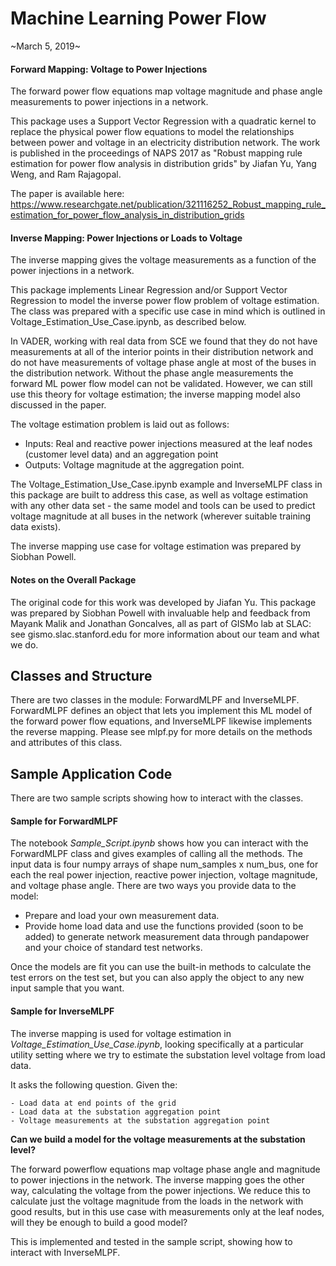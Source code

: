 # Machine Learning Power Flow

~March 5, 2019~

#### Forward Mapping: Voltage to Power Injections

The forward power flow equations map voltage magnitude and phase angle measurements to power injections 
in a network. 

This package uses a Support Vector Regression with a quadratic kernel to replace 
the physical power flow equations to model the relationships between power and voltage in 
an electricity distribution network. The work is published in the proceedings of NAPS 
2017 as "Robust mapping rule estimation for power flow analysis in distribution grids" 
by Jiafan Yu, Yang Weng, and Ram Rajagopal. 

The paper is available here: 
https://www.researchgate.net/publication/321116252_Robust_mapping_rule_estimation_for_power_flow_analysis_in_distribution_grids

#### Inverse Mapping: Power Injections or Loads to Voltage

The inverse mapping gives the voltage measurements as a function of the power injections in a 
network.

This package implements Linear Regression and/or Support Vector Regression to model the inverse
power flow problem of voltage estimation. The class was prepared with a specific use case in mind
which is outlined in Voltage_Estimation_Use_Case.ipynb, as described below. 

In VADER, working with real data from SCE we found that they do not have measurements at all of 
the interior points in their distribution network and do not have measurements of voltage phase 
angle at most of the buses in the distribution network. Without the phase angle measurements the 
forward ML power flow model can not be validated. However, we can still use this theory for voltage 
estimation; the inverse mapping model also discussed in the paper. 

The voltage estimation problem is laid out as follows: 
- Inputs: Real and reactive power injections measured at the leaf nodes (customer level data) and an aggregation point
- Outputs: Voltage magnitude at the aggregation point.

The Voltage_Estimation_Use_Case.ipynb example and InverseMLPF class in this package are built to 
address this case, as well as voltage estimation with any other data set - the same model and tools
can be used to predict voltage magnitude at all buses in the network (wherever suitable training
data exists).


The inverse mapping use case for voltage estimation was prepared by Siobhan Powell.

#### Notes on the Overall Package

The original code for this work was developed by Jiafan Yu. 
This package was prepared by Siobhan Powell with invaluable help and feedback from Mayank
Malik and Jonathan Goncalves, all as part of GISMo lab at SLAC: see gismo.slac.stanford.edu 
for more information about our team and what we do. 

 
## Classes and Structure

There are two classes in the module: ForwardMLPF and InverseMLPF. ForwardMLPF defines an object that lets you 
implement this ML model of the forward power flow equations, and InverseMLPF likewise implements 
 the reverse mapping. Please see mlpf.py for more details on the methods and attributes of this class. 


## Sample Application Code

There are two sample scripts showing how to interact with the classes.  

#### Sample for ForwardMLPF

The notebook *Sample_Script.ipynb* shows how you can interact with the ForwardMLPF class and 
gives examples of calling all the methods. The input data is four numpy arrays of shape
num_samples x num_bus, one for each the real power injection, reactive power injection, 
voltage magnitude, and voltage phase angle. There are two ways you provide data to the model:
- Prepare and load your own measurement data.
- Provide home load data and use the functions provided (soon to be added) 
to generate network measurement data through pandapower and your choice of standard test 
networks.

Once the models are fit you can use the built-in methods to calculate the test errors on 
the test set, but you can also apply the object to any new input sample that you want.

#### Sample for InverseMLPF

The inverse mapping is used for voltage estimation in *Voltage_Estimation_Use_Case.ipynb*,
looking specifically at a particular utility setting where we try to estimate the substation level voltage 
from load data. 

It asks the following question. Given the: 

    - Load data at end points of the grid
    - Load data at the substation aggregation point
    - Voltage measurements at the substation aggregation point
    
**Can we build a model for the voltage measurements at the substation level?** 

The forward powerflow equations map voltage phase angle and magnitude to power injections 
in the network. The inverse mapping goes the other way, calculating the voltage from the power 
injections. We reduce this to calculate just the voltage magnitude from the loads in the network 
with good results, but in this use case with measurements only at the leaf nodes, will they be 
enough to build a good model?   

This is implemented and tested in the sample script, showing how to 
interact with InverseMLPF.
